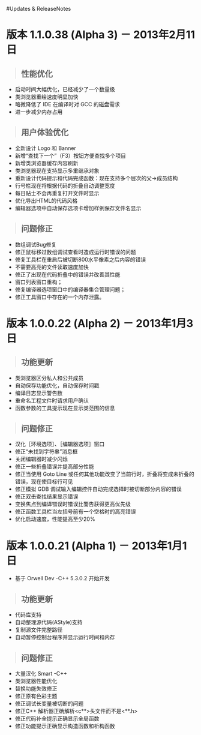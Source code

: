 #Updates & ReleaseNotes

# 版本 1.1.0.38 (Alpha 3) － 2013年2月11日 #

> ## 性能优化 ##
  * 启动时间大幅优化，已经减少了一个数量级
  * 类浏览器重绘速度明显加快
  * 略微降低了 IDE 在编译时对 GCC 的磁盘需求
  * 进一步减少内存占用

> ## 用户体验优化 ##
  * 全新设计 Logo 和 Banner
  * 新增“查找下一个”（F3）按钮方便查找多个项目
  * 新增类浏览器缓存内容刷新
  * 类浏览器现在支持显示多重继承对象
  * 重新设计代码提示和代码完成函数：现在支持多个层次的父→成员结构
  * 行号栏现在将根据代码的折叠自动调整宽度
  * 每日贴士不会再重复打开文件时显示
  * 优化导出HTML的代码风格
  * 编辑器选项中自动保存选项卡增加样例保存文件名显示

> ## 问题修正 ##
  * 数组调试Bug修复
  * 修正鼠标移过数组调试查看时造成运行时错误的问题
  * 修复工具栏在重启后被切断800水平像素之后内容的错误
  * 不需要高亮的文件读取速度加快
  * 修正了出现在代码折叠中的错误并改善其性能
  * 窗口列表窗口重构；
  * 修复编译器选项窗口中的编译器集合管理问题；
  * 修正工具窗口中存在的一个内存泄露。

# 版本 1.0.0.22 (Alpha 2) － 2013年1月3日 #

> ## 功能更新 ##
  * 类浏览器区分私人和公共成员
  * 自动保存功能优化，自动保存时间戳
  * 编译日志显示警告数
  * 重命名工程文件时请求用户确认
  * 函数参数的工具提示现在显示类范围的信息

> ## 问题修正 ##
  * 汉化［环境选项］、［编辑器选项］窗口
  * 修正“未找到字符串”消息框
  * 关闭编辑器时减少闪烁
  * 修正一些折叠错误并提高部分性能
  * 修正当使用 Goto Line 或任何其他功能改变了当前行时，折叠将变成未折叠的错误，现在使目标行可见
  * 修正模拟 GDB 调试输入编辑控件自动完成选择时被切断部分内容的错误
  * 修正双击查找结果显示错误
  * 变换焦点到编译错误时错误比警告获得更高优先级
  * 修正函数工具栏当左括号前有一个空格时的高亮错误
  * 优化启动速度，性能提高至少20%

# 版本 1.0.0.21 (Alpha 1) － 2013年1月1日 #

  * 基于 Orwell Dev  -C++ 5.3.0.2 开始开发

> ## 功能更新 ##
  * 代码库支持
  * 自动整理源代码(AStyle)支持
  * 复制源文件完整路径
  * 自动暂停控制台程序并显示运行时间和内存

> ## 问题修正 ##
  * 大量汉化 Smart  -C++
  * 类浏览器性能优化
  * 替换功能失效修正
  * 修正原有色彩主题
  * 修正调试长变量被切断的问题
  * 修正C++ 解析器正确解析<c**>头文件而不是<**.h>
  * 修正代码补全提示正确显示全局函数
  * 修正功能提示正确显示构造函数和析构函数